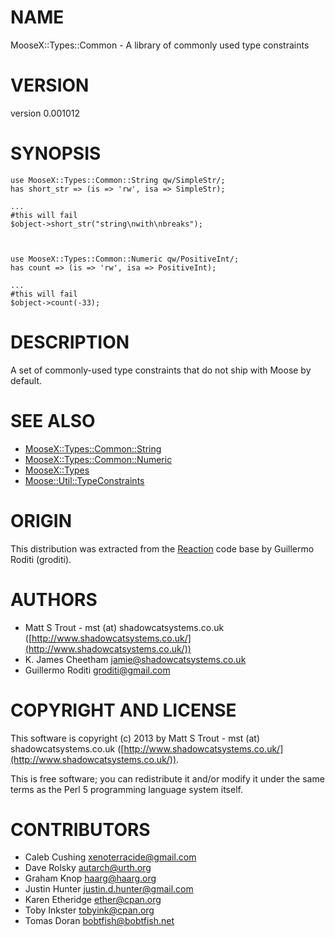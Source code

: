 # NAME

MooseX::Types::Common - A library of commonly used type constraints

# VERSION

version 0.001012

# SYNOPSIS

    use MooseX::Types::Common::String qw/SimpleStr/;
    has short_str => (is => 'rw', isa => SimpleStr);

    ...
    #this will fail
    $object->short_str("string\nwith\nbreaks");



    use MooseX::Types::Common::Numeric qw/PositiveInt/;
    has count => (is => 'rw', isa => PositiveInt);

    ...
    #this will fail
    $object->count(-33);

# DESCRIPTION

A set of commonly-used type constraints that do not ship with Moose by default.

# SEE ALSO

- [MooseX::Types::Common::String](https://metacpan.org/pod/MooseX::Types::Common::String)
- [MooseX::Types::Common::Numeric](https://metacpan.org/pod/MooseX::Types::Common::Numeric)
- [MooseX::Types](https://metacpan.org/pod/MooseX::Types)
- [Moose::Util::TypeConstraints](https://metacpan.org/pod/Moose::Util::TypeConstraints)

# ORIGIN

This distribution was extracted from the [Reaction](https://metacpan.org/pod/Reaction) code base by Guillermo
Roditi (groditi).

# AUTHORS

- Matt S Trout - mst (at) shadowcatsystems.co.uk ([http://www.shadowcatsystems.co.uk/](http://www.shadowcatsystems.co.uk/))
- K. James Cheetham <jamie@shadowcatsystems.co.uk>
- Guillermo Roditi <groditi@gmail.com>

# COPYRIGHT AND LICENSE

This software is copyright (c) 2013 by Matt S Trout - mst (at) shadowcatsystems.co.uk ([http://www.shadowcatsystems.co.uk/](http://www.shadowcatsystems.co.uk/)).

This is free software; you can redistribute it and/or modify it under
the same terms as the Perl 5 programming language system itself.

# CONTRIBUTORS

- Caleb Cushing <xenoterracide@gmail.com>
- Dave Rolsky <autarch@urth.org>
- Graham Knop <haarg@haarg.org>
- Justin Hunter <justin.d.hunter@gmail.com>
- Karen Etheridge <ether@cpan.org>
- Toby Inkster <tobyink@cpan.org>
- Tomas Doran <bobtfish@bobtfish.net>

